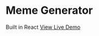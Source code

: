 # Meme Generator
Built in React
<a href="https://marcosbustamantemateodemos.github.io/memeGenerator/">View Live Demo</a>
